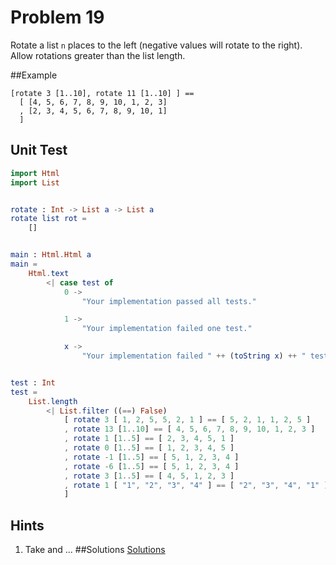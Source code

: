 # Problem 19

Rotate a list ```n``` places to the left (negative values will rotate to the right). Allow rotations greater than the list length. 

##Example
```
[rotate 3 [1..10], rotate 11 [1..10] ] == 
  [ [4, 5, 6, 7, 8, 9, 10, 1, 2, 3]
  , [2, 3, 4, 5, 6, 7, 8, 9, 10, 1]
  ]
```

## Unit Test
```elm
import Html
import List


rotate : Int -> List a -> List a
rotate list rot =
    []


main : Html.Html a
main =
    Html.text
        <| case test of
            0 ->
                "Your implementation passed all tests."

            1 ->
                "Your implementation failed one test."

            x ->
                "Your implementation failed " ++ (toString x) ++ " tests."


test : Int
test =
    List.length
        <| List.filter ((==) False)
            [ rotate 3 [ 1, 2, 5, 5, 2, 1 ] == [ 5, 2, 1, 1, 2, 5 ]
            , rotate 13 [1..10] == [ 4, 5, 6, 7, 8, 9, 10, 1, 2, 3 ]
            , rotate 1 [1..5] == [ 2, 3, 4, 5, 1 ]
            , rotate 0 [1..5] == [ 1, 2, 3, 4, 5 ]
            , rotate -1 [1..5] == [ 5, 1, 2, 3, 4 ]
            , rotate -6 [1..5] == [ 5, 1, 2, 3, 4 ]
            , rotate 3 [1..5] == [ 4, 5, 1, 2, 3 ]
            , rotate 1 [ "1", "2", "3", "4" ] == [ "2", "3", "4", "1" ]
            ]
```

## Hints
1. Take and ...
##Solutions 
[Solutions](../s/s19.md)